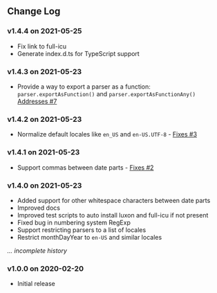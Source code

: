 ## Change Log

### v1.4.4 on 2021-05-25

- Fix link to full-icu
- Generate index.d.ts for TypeScript support

### v1.4.3 on 2021-05-23

- Provide a way to export a parser as a function: `parser.exportAsFunction()`
  and `parser.exportAsFunctionAny()`
  [Addresses #7](https://github.com/kensnyder/any-date-parser/issues/7)

### v1.4.2 on 2021-05-23

- Normalize default locales like `en_US` and `en-US.UTF-8` -
  [Fixes #3](https://github.com/kensnyder/any-date-parser/issues/3)

### v1.4.1 on 2021-05-23

- Support commas between date parts -
  [Fixes #2](https://github.com/kensnyder/any-date-parser/issues/2)

### v1.4.0 on 2021-05-23

- Added support for other whitespace characters between date parts
- Improved docs
- Improved test scripts to auto install luxon and full-icu if not present
- Fixed bug in numbering system RegExp
- Support restricting parsers to a list of locales
- Restrict monthDayYear to `en-US` and similar locales

_... incomplete history_

### v1.0.0 on 2020-02-20

- Initial release
